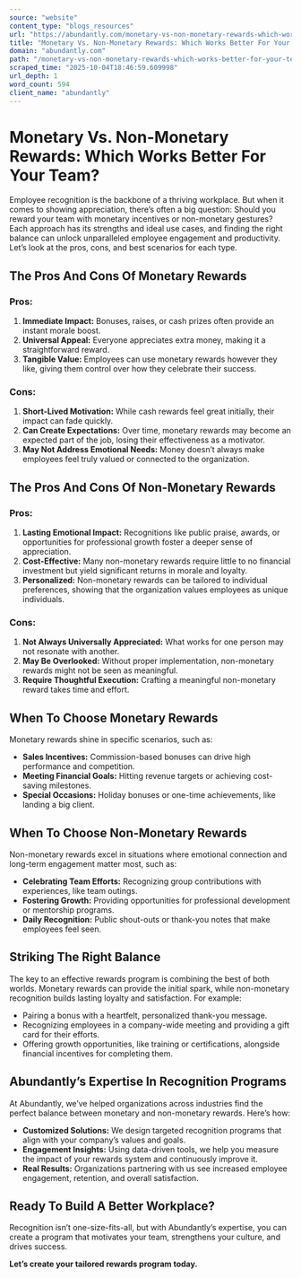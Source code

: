 ```yaml
---
source: "website"
content_type: "blogs_resources"
url: "https://abundantly.com/monetary-vs-non-monetary-rewards-which-works-better-for-your-team/"
title: "Monetary Vs. Non-Monetary Rewards: Which Works Better For Your Team?"
domain: "abundantly.com"
path: "/monetary-vs-non-monetary-rewards-which-works-better-for-your-team/"
scraped_time: "2025-10-04T18:46:59.609998"
url_depth: 1
word_count: 594
client_name: "abundantly"
---
```


# Monetary Vs. Non-Monetary Rewards: Which Works Better For Your Team?

Employee recognition is the backbone of a thriving workplace. But when it comes to showing appreciation, there’s often a big question: Should you reward your team with monetary incentives or non-monetary gestures? Each approach has its strengths and ideal use cases, and finding the right balance can unlock unparalleled employee engagement and productivity. Let’s look at the pros, cons, and best scenarios for each type.

## The Pros And Cons Of Monetary Rewards

### Pros:

1. **Immediate Impact:** Bonuses, raises, or cash prizes often provide an instant morale boost.
2. **Universal Appeal:** Everyone appreciates extra money, making it a straightforward reward.
3. **Tangible Value:** Employees can use monetary rewards however they like, giving them control over how they celebrate their success.

### Cons:

1. **Short-Lived Motivation:** While cash rewards feel great initially, their impact can fade quickly.
2. **Can Create Expectations:** Over time, monetary rewards may become an expected part of the job, losing their effectiveness as a motivator.
3. **May Not Address Emotional Needs:** Money doesn’t always make employees feel truly valued or connected to the organization.

## The Pros And Cons Of Non-Monetary Rewards

### Pros:

1. **Lasting Emotional Impact:** Recognitions like public praise, awards, or opportunities for professional growth foster a deeper sense of appreciation.
2. **Cost-Effective:** Many non-monetary rewards require little to no financial investment but yield significant returns in morale and loyalty.
3. **Personalized:** Non-monetary rewards can be tailored to individual preferences, showing that the organization values employees as unique individuals.

### Cons:

1. **Not Always Universally Appreciated:** What works for one person may not resonate with another.
2. **May Be Overlooked:** Without proper implementation, non-monetary rewards might not be seen as meaningful.
3. **Require Thoughtful Execution:** Crafting a meaningful non-monetary reward takes time and effort.

## When To Choose Monetary Rewards

Monetary rewards shine in specific scenarios, such as:

* **Sales Incentives:** Commission-based bonuses can drive high performance and competition.
* **Meeting Financial Goals:** Hitting revenue targets or achieving cost-saving milestones.
* **Special Occasions:** Holiday bonuses or one-time achievements, like landing a big client.

## When To Choose Non-Monetary Rewards

Non-monetary rewards excel in situations where emotional connection and long-term engagement matter most, such as:

* **Celebrating Team Efforts:** Recognizing group contributions with experiences, like team outings.
* **Fostering Growth:** Providing opportunities for professional development or mentorship programs.
* **Daily Recognition:** Public shout-outs or thank-you notes that make employees feel seen.

## Striking The Right Balance

The key to an effective rewards program is combining the best of both worlds. Monetary rewards can provide the initial spark, while non-monetary recognition builds lasting loyalty and satisfaction. For example:

* Pairing a bonus with a heartfelt, personalized thank-you message.
* Recognizing employees in a company-wide meeting and providing a gift card for their efforts.
* Offering growth opportunities, like training or certifications, alongside financial incentives for completing them.

## Abundantly’s Expertise In Recognition Programs

At Abundantly, we’ve helped organizations across industries find the perfect balance between monetary and non-monetary rewards. Here’s how:

* **Customized Solutions:** We design targeted recognition programs that align with your company’s values and goals.
* **Engagement Insights:** Using data-driven tools, we help you measure the impact of your rewards system and continuously improve it.
* **Real Results:** Organizations partnering with us see increased employee engagement, retention, and overall satisfaction.

## Ready To Build A Better Workplace?

Recognition isn’t one-size-fits-all, but with Abundantly’s expertise, you can create a program that motivates your team, strengthens your culture, and drives success.

**Let’s create your tailored rewards program today.**